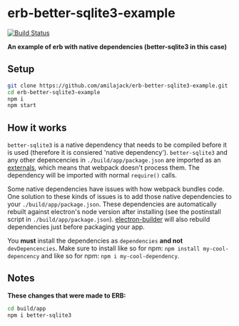 # erb-better-sqlite3-example

[![Build Status](https://travis-ci.org/amilajack/erb-better-sqlite3-example.svg?branch=master&maxAge=2592)](https://travis-ci.org/amilajack/erb-better-sqlite3-example)

**An example of erb with native dependencies (better-sqlite3 in this case)**

## Setup

```bash
git clone https://github.com/amilajack/erb-better-sqlite3-example.git
cd erb-better-sqlite3-example
npm i
npm start
```

## How it works

`better-sqlite3` is a native dependency that needs to be compiled before it is used (therefore it is consiered 'native dependency'). `better-sqlite3` and any other depencencies in `./build/app/package.json` are imported as an [externals](https://webpack.js.org/configuration/externals/), which means that webpack doesn't process them. The dependency will be imported with normal `require()` calls.

Some native dependencies have issues with how webpack bundles code. One solution to these kinds of issues is to add those native dependencies to your `./build/app/package.json`. These dependencies are automatically rebuilt against electron's node version after installing (see the postinstall script in `./build/app/package.json`). [electron-builder](https://github.com/electron-userland/electron-builder) will also rebuild dependencies just before packaging your app.

You **must** install the dependencies as `dependencies` **and not** `devDepencencies`. Make sure to install like so for npm: `npm install my-cool-depencency` and like so for npm: `npm i my-cool-dependency`.

## Notes

**These changes that were made to ERB:**

```bash
cd build/app
npm i better-sqlite3
```
